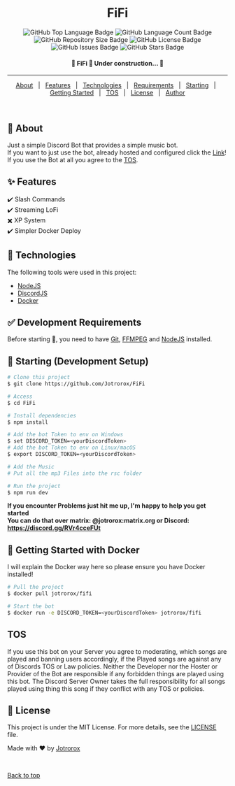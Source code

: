 <h1 align="center">FiFi</h1>

<p align="center">
  <img src="https://img.shields.io/github/languages/top/jotrorox/fifi?style=flat-square" alt="GitHub Top Language Badge">
  <img src="https://img.shields.io/github/languages/count/jotrorox/fifi?style=flat-square" alt="GitHub Language Count Badge">
  <img src="https://img.shields.io/github/repo-size/jotrorox/fifi?style=flat-square" alt="GitHub Repository Size Badge">
  <img src="https://img.shields.io/github/license/jotrorox/fifi?style=flat-square" alt="GitHub License Badge">
  <img src="https://img.shields.io/github/issues/jotrorox/fifi?style=flat-square" alt="GitHub Issues Badge">
  <img src="https://img.shields.io/github/stars/jotrorox/fifi?style=flat-square" alt="GitHub Stars Badge">
</p>

<!-- Status -->

<h4 align="center"> 
	🚧  FiFi 🚀 Under construction...  🚧
</h4> 

<hr>

<p align="center">
  <a href="#dart-about">About</a> &#xa0; | &#xa0; 
  <a href="#sparkles-features">Features</a> &#xa0; | &#xa0;
  <a href="#rocket-technologies">Technologies</a> &#xa0; | &#xa0;
  <a href="#white_check_mark-requirements">Requirements</a> &#xa0; | &#xa0;
  <a href="#checkered_flag-starting">Starting</a> &#xa0; | &#xa0;
  <a href="#dash-getting-started">Getting Started</a> &#xa0; | &#xa0;
    <a href="#tos">TOS</a> &#xa0; | &#xa0;
  <a href="#memo-license">License</a> &#xa0; | &#xa0;
  <a href="https://github.com/jotrorox" target="_blank">Author</a>
</p>

<br>

## :dart: About ##

Just a simple Discord Bot that provides a simple music bot.\
If you want to just use the bot, already hosted and configured click the <a href="https://discord.com/oauth2/authorize?client_id=1222674134744694885&permissions=36700160&scope=bot+applications.commands" target="_blank">Link</a>!
If you use the Bot at all you agree to the <a href="#tos">TOS</a>.

## :sparkles: Features ##

:heavy_check_mark: Slash Commands\
:heavy_check_mark: Streaming LoFi\
:heavy_multiplication_x: XP System\
:heavy_check_mark: Simpler Docker Deploy

## :rocket: Technologies ##

The following tools were used in this project:

- [NodeJS](https://nodejs.org/en)
- [DiscordJS](https://discord.js.org/)
- [Docker](https://www.docker.com/)


## :white_check_mark: Development Requirements ##

Before starting :checkered_flag:, you need to have [Git](https://git-scm.com), [FFMPEG](https://ffmpeg.org/) and [NodeJS](https://nodejs.org/en) installed.

## :checkered_flag: Starting (Development Setup) ##

```bash
# Clone this project
$ git clone https://github.com/Jotrorox/FiFi

# Access
$ cd FiFi

# Install dependencies
$ npm install

# Add the bot Token to env on Windows
$ set DISCORD_TOKEN=<yourDiscordToken>
# Add the bot Token to env on Linux/macOS
$ export DISCORD_TOKEN=<yourDiscordToken>

# Add the Music
# Put all the mp3 Files into the rsc folder

# Run the project
$ npm run dev
```

**If you encounter Problems just hit me up, I'm happy to help you get started**\
**You can do that over matrix: @jotrorox:matrix.org or Discord: https://discord.gg/RVr4cceFUt** 

## :dash: Getting Started with Docker ##

I will explain the Docker way here so please ensure you have Docker installed!
```bash
# Pull the project
$ docker pull jotrorox/fifi

# Start the bot
$ docker run -e DISCORD_TOKEN=<yourDiscordToken> jotrorox/fifi
```

## TOS ##
If you use this bot on your Server you agree to moderating, which songs are played and banning users accordingly, if the Played songs are against any of Discords TOS or Law policies.
Neither the Developer nor the Hoster or Provider of the Bot are responsible if any forbidden things are played using this bot.
The Discord Server Owner takes the full responsibility for all songs played using thing this song if they conflict with any TOS or policies.

## :memo: License ##

This project is under the MIT License. For more details, see the [LICENSE](LICENSE) file.


Made with :heart: by <a href="https://github.com/jotrorox" target="_blank">Jotrorox</a>

&#xa0;

<a href="#top">Back to top</a>

